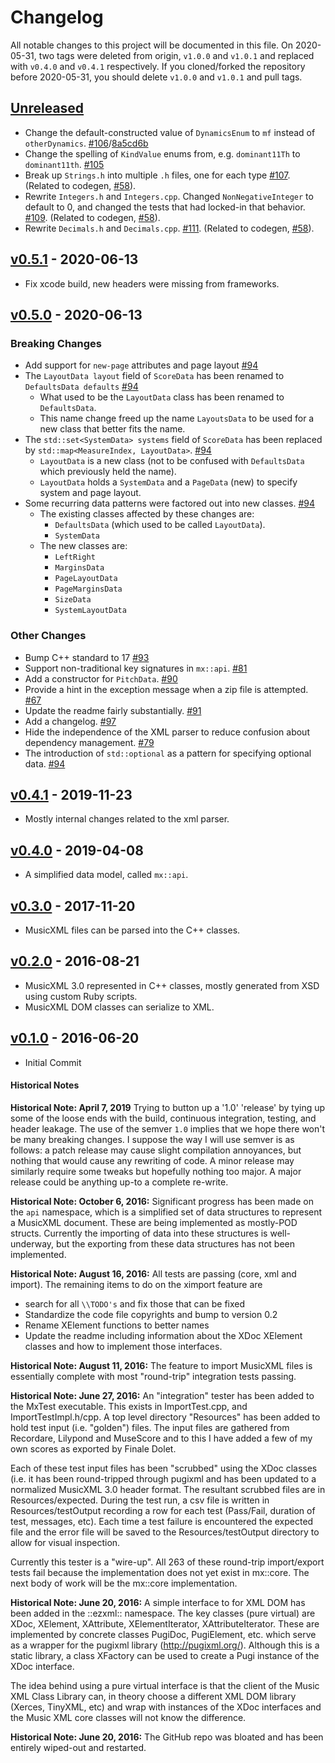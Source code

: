 # Changelog
All notable changes to this project will be documented in this file.
On 2020-05-31, two tags were deleted from origin, `v1.0.0` and `v1.0.1` and replaced with `v0.4.0` and `v0.4.1` respectively.
If you cloned/forked the repository before 2020-05-31, you should delete `v1.0.0` and `v1.0.1` and pull tags.

## [Unreleased]
- Change the default-constructed value of `DynamicsEnum` to `mf` instead of `otherDynamics`. [#106]/[8a5cd6b]
- Change the spelling of `KindValue` enums from, e.g. `dominant11Th` to `dominant11th`. [#105]
- Break up `Strings.h` into multiple `.h` files, one for each type [#107]. (Related to codegen, [#58]).
- Rewrite `Integers.h` and `Integers.cpp`. Changed `NonNegativeInteger` to default to 0, and changed the tests that had locked-in that behavior. [#109]. (Related to codegen, [#58]).
- Rewrite `Decimals.h` and `Decimals.cpp`. [#111]. (Related to codegen, [#58]).

[#105]: https://github.com/webern/mx/pull/105
[#106]: https://github.com/webern/mx/pull/106
[#107]: https://github.com/webern/mx/pull/107
[#109]: https://github.com/webern/mx/pull/109
[#111]: https://github.com/webern/mx/pull/111
[#58]: https://github.com/webern/mx/issues/58
[8a5cd6b]: https://github.com/webern/mx/commit/8a5cd6b

## [v0.5.1] - 2020-06-13
- Fix xcode build, new headers were missing from frameworks.

## [v0.5.0] - 2020-06-13
### Breaking Changes
- Add support for `new-page` attributes and page layout [#94]
- The `LayoutData layout` field of `ScoreData` has been renamed to `DefaultsData defaults` [#94]
  - What used to be the `LayoutData` class has been renamed to `DefaultsData`.
  - This name change freed up the name `LayoutsData` to be used for a new class that better fits the name.
- The `std::set<SystemData> systems` field of `ScoreData` has been replaced by `std::map<MeasureIndex, LayoutData>`. [#94]
  - `LayoutData` is a new class (not to be confused with `DefaultsData` which previously held the name).
  - `LayoutData` holds a `SystemData` and a `PageData` (new) to specify system and page layout.
- Some recurring data patterns were factored out into new classes. [#94]
  - The existing classes affected by these changes are:
    - `DefaultsData` (which used to be called `LayoutData`).
    - `SystemData`
  - The new classes are:
    - `LeftRight`
    - `MarginsData`
    - `PageLayoutData`
    - `PageMarginsData`
    - `SizeData`
    - `SystemLayoutData`

### Other Changes
- Bump C++ standard to 17 [#93]
- Support non-traditional key signatures in `mx::api`. [#81]
- Add a constructor for `PitchData`. [#90]
- Provide a hint in the exception message when a zip file is attempted. [#67]
- Update the readme fairly substantially. [#91]
- Add a changelog. [#97]
- Hide the independence of the XML parser to reduce confusion about dependency management. [#79]
- The introduction of `std::optional` as a pattern for specifying optional data. [#94]

[#67]: https://github.com/webern/mx/pull/67
[#79]: https://github.com/webern/mx/pull/79
[#81]: https://github.com/webern/mx/pull/81
[#90]: https://github.com/webern/mx/pull/90
[#91]: https://github.com/webern/mx/pull/91
[#93]: https://github.com/webern/mx/pull/93
[#94]: https://github.com/webern/mx/pull/94
[#97]: https://github.com/webern/mx/pull/97

## [v0.4.1] - 2019-11-23
- Mostly internal changes related to the xml parser.

## [v0.4.0] - 2019-04-08
- A simplified data model, called `mx::api`.

## [v0.3.0] - 2017-11-20
- MusicXML files can be parsed into the C++ classes.

## [v0.2.0] - 2016-08-21
- MusicXML 3.0 represented in C++ classes, mostly generated from XSD using custom Ruby scripts.
- MusicXML DOM classes can serialize to XML.

## [v0.1.0] - 2016-06-20
- Initial Commit

[v0.1.0]: https://github.com/webern/mx/commit/5d46609
[v0.2.0]: https://github.com/webern/mx/compare/5d46609..v0.2.0
[v0.3.0]: https://github.com/webern/mx/compare/v0.2.0..v0.3.0
[v0.4.0]: https://github.com/webern/mx/compare/v0.3.0..v0.4.0
[v0.4.1]: https://github.com/webern/mx/compare/v0.4.0..v0.4.1
[v0.5.0]: https://github.com/webern/mx/compare/v0.4.1..v0.5.0
[v0.5.1]: https://github.com/webern/mx/compare/v0.5.0..v0.5.1
[Unreleased]: https://github.com/webern/mx/compare/v0.5.1...HEAD

#### Historical Notes

**Historical Note: April 7, 2019** Trying to button up a '1.0' 'release' by tying up some of the loose ends with the build, continuous integration, testing, and header leakage.
The use of the semver `1.0` implies that we hope there won't be many breaking changes.
I suppose the way I will use semver is as follows: a patch release may cause slight compilation annoyances, but nothing that would cause any rewriting of code.
A minor release may similarly require some tweaks but hopefully nothing too major.
A major release could be anything up-to a complete re-write.

**Historical Note: October 6, 2016:** Significant progress has been made on the `api` namespace, which is a simplified set of data structures to represent a MusicXML document.
These are being implemented as mostly-POD structs.
Currently the importing of data into these structures is well-underway, but the exporting from these data structures has not been implemented.

**Historical Note: August 16, 2016:** All tests are passing (core, xml and import).
The remaining items to do on the ximport feature are
- search for all `\\TODO's` and fix those that can be fixed
- Standardize the code file copyrights and bump to version 0.2
- Rename XElement functions to better names
- Update the readme including information about the XDoc XElement classes and how to implement those interfaces.

**Historical Note: August 11, 2016:** The feature to import MusicXML files is essentially complete with most "round-trip" integration tests passing.

**Historical Note: June 27, 2016:** An "integration" tester has been added to the MxTest executable.
This exists in ImportTest.cpp, and ImportTestImpl.h/cpp.
A top level directory "Resources" has been added to hold test input (i.e. "golden") files.
The input files are gathered from Recordare, Lilypond and MuseScore and to this I have added a few of my own scores as exported by Finale Dolet.

Each of these test input files has been "scrubbed" using the XDoc classes (i.e. it has been round-tripped through pugixml and has been updated to a normalized MusicXML 3.0 header format.
The resultant scrubbed files are in Resources/expected.
During the test run, a csv file is written in Resources/testOutput recording a row for each test (Pass/Fail, duration of test, messages, etc).
Each time a test failure is encountered the expected file and the error file will be saved to the Resources/testOutput directory to allow for visual inspection.

Currently this tester is a "wire-up".
All 263 of these round-trip import/export tests fail because the implementation does not yet exist in mx::core.
The next body of work will be the mx::core implementation.

**Historical Note: June 20, 2016:** A simple interface to for XML DOM has been added in the ::ezxml:: namespace.
The key classes (pure virtual) are XDoc, XElement, XAttribute, XElementIterator, XAttributeIterator.
These are implemented by concrete classes PugiDoc, PugiElement, etc. which serve as a wrapper for the pugixml library (http://pugixml.org/).
Although this is a static library, a class XFactory can be used to create a Pugi instance of the XDoc interface.

The idea behind using a pure virtual interface is that the client of the Music XML Class Library can, in theory choose a different XML DOM library (Xerces, TinyXML, etc) and wrap with instances of the XDoc interfaces and the Music XML core classes will not know the difference.

**Historical Note: June 20, 2016:** The GitHub repo was bloated and has been entirely wiped-out and restarted.
